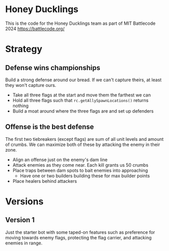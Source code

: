 # Honey Ducklings

This is the code for the Honey Ducklings team as part of MIT Battlecode 2024 https://battlecode.org/

# Strategy

## Defense wins championships
Build a strong defense around our bread. If we can't capture theirs, at least they won't capture ours.
- Take all three flags at the start and move them the farthest we can
- Hold all three flags such that `rc.getAllySpawnLocations()` returns nothing
- Build a moat around where the three flags are and set up defenders

## Offense is the best defense
The first two tiebreakers (except flags) are sum of all unit levels and amount of crumbs. We can maximize both of these by attacking the enemy in their zone.
- Align an offense just on the enemy's dam line
- Attack enemies as they come near. Each kill grants us 50 crumbs
- Place traps between dam spots to bait enemies into approaching
  - Have one or two builders building these for max builder points
- Place healers behind attackers

# Versions

## Version 1

Just the starter bot with some taped-on features such as preference for moving towards enemy flags, protecting the flag carrier, and attacking enemies in range.